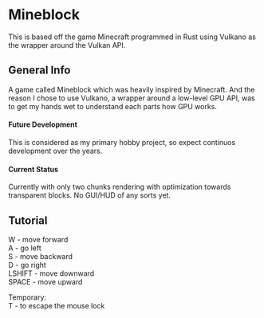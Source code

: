 # Mineblock
This is based off the game Minecraft programmed in Rust using Vulkano as the wrapper around the Vulkan API.

## General Info
A game called Mineblock which was heavily inspired by Minecraft. And the reason I chose to use
Vulkano, a wrapper around a low-level GPU API, was to get my hands wet to understand each parts
how GPU works.

#### Future Development
This is considered as my primary hobby project, so expect continuos development over the years.

#### Current Status
Currently with only two chunks rendering with optimization towards transparent blocks.
No GUI/HUD of any sorts yet.

## Tutorial
W - move forward  
A - go left  
S - move backward  
D - go right  
LSHIFT - move downward  
SPACE - move upward  

Temporary:  
T - to escape the mouse lock

